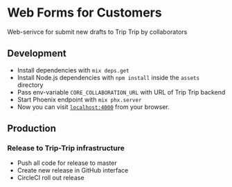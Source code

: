 # Web Forms for Customers

Web-serivce for submit new drafts to Trip Trip by collaborators

## Development

+ Install dependencies with `mix deps.get`
+ Install Node.js dependencies with `npm install` inside the `assets` directory
+ Pass env-variable `CORE_COLLABORATION_URL` with URL of Trip Trip backend
+ Start Phoenix endpoint with `mix phx.server`
+ Now you can visit [`localhost:4000`](http://localhost:4000) from your browser.

## Production

### Release to Trip-Trip infrastructure

+ Push all code for release to master
+ Create new release in GitHub interface
+ CircleCI roll out release

